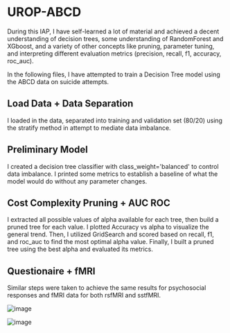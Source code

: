 # UROP-ABCD

During this IAP, I have self-learned a lot of material and achieved a decent understanding of decision trees, some understanding of RandomForest and XGboost, and a variety of other concepts like pruning, parameter tuning, and interpreting different evaluation metrics (precision, recall, f1, accuracy, roc_auc).

In the following files, I have attempted to train a Decision Tree model using the ABCD data on suicide attempts. 

## Load Data + Data Separation
I loaded in the data, separated into training and validation set (80/20) using the stratify method in attempt to mediate data imbalance.

## Preliminary Model
I created a decision tree classifier with class_weight='balanced' to control data imbalance. I printed some metrics to establish a baseline of what the model would do without any parameter changes.

## Cost Complexity Pruning + AUC ROC
I extracted all possible values of alpha available for each tree, then build a pruned tree for each value. I plotted Accuracy vs alpha to visualize the general trend. Then, I utilized GridSearch and scored based on recall, f1, and roc_auc to find the most optimal alpha value. Finally, I built a pruned tree using the best alpha and evaluated its metrics.

## Questionaire + fMRI
Similar steps were taken to achieve the same results for psychosocial responses and fMRI data for both rsfMRI and sstfMRI.

![image](https://github.com/user-attachments/assets/81f4d5c4-6a6f-436b-a35c-0e10df7f30ce)

![image](https://github.com/user-attachments/assets/6eb733e7-1f0b-4955-bf75-d8120e8615e9)



